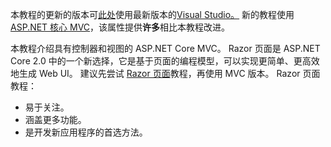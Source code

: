 本教程的更新的版本可[此处](https://docs.microsoft.com/aspnet/core/tutorials/first-mvc-app/start-mvc)使用最新版本的[Visual Studio。](https://www.visualstudio.com) 新的教程使用[ASP.NET 核心 MVC](https://docs.microsoft.com/aspnet/core/mvc/)，该属性提供**许多**相比本教程改进。

本教程介绍具有控制器和视图的 ASP.NET Core MVC。 Razor 页面是 ASP.NET Core 2.0 中的一个新选择，它是基于页面的编程模型，可以实现更简单、更高效地生成 Web UI。 建议先尝试 [Razor 页面](https://docs.microsoft.com/aspnet/core/mvc/razor-pages)教程，再使用 MVC 版本。 Razor 页面教程：

* 易于关注。
* 涵盖更多功能。
* 是开发新应用程序的首选方法。